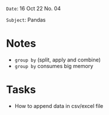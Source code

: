 `Date`: 16 Oct 22 No. 04

`Subject`: Pandas

# Notes
- `group by` (split, apply and combine)
- `group by` consumes big memory 


# Tasks
- How to append data in csv/excel file


